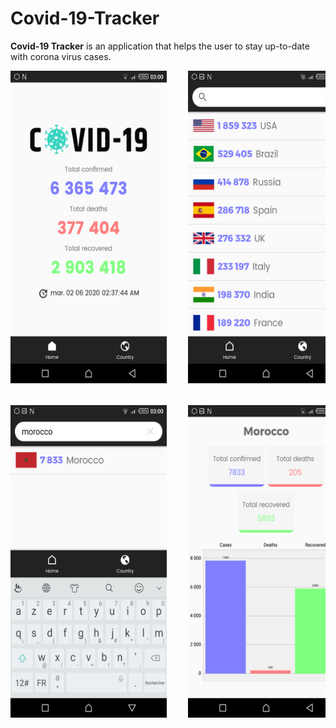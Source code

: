 # Covid-19-Tracker
<b>Covid-19 Tracker</b> is an application that helps the user to stay up-to-date with corona virus cases.
<pre>
<img src="images/1.png" height = "500px" width= "250px">    <img src="images/2.png" height = "500px" width= "250px"> <br/></br>
<img src="images/3.png" height = "500px" width= "250px">    <img src="images/4.png" height = "500px" width= "250px">
</pre>

